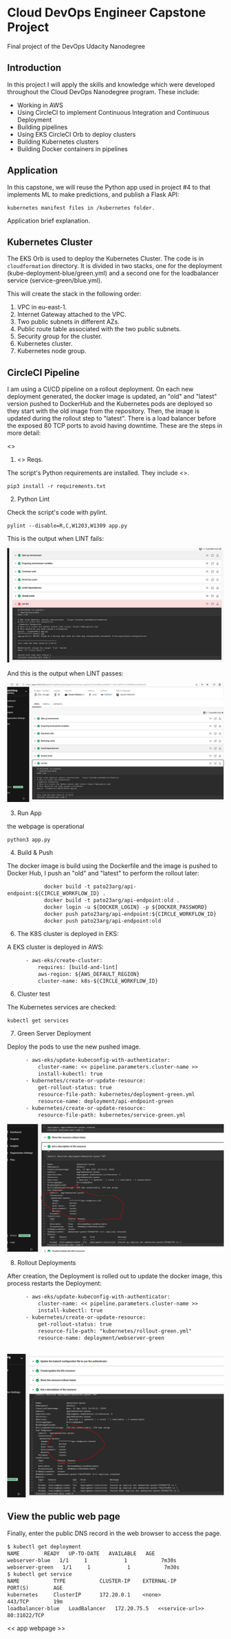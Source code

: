 # Cloud DevOps Engineer Capstone Project

 Final project of the DevOps Udacity Nanodegree

## Introduction

In this project I will apply the skills and knowledge which were developed throughout the Cloud DevOps Nanodegree program. These include:

- Working in AWS
- Using CircleCI to implement Continuous Integration and Continuous Deployment
- Building pipelines
- Using EKS CircleCI Orb to deploy clusters
- Building Kubernetes clusters
- Building Docker containers in pipelines

## Application

In this capstone, we will reuse the Python app used in project #4 to that implements ML to make predictions, and publish a Flask API:

```
kubernetes manifest files in /kubernetes folder. 
```

Application brief explanation.

## Kubernetes Cluster

The EKS Orb is used to deploy the Kubernetes Cluster. The code is in `cloudformation` directory. It is divided in two stacks, one for the deployment (kube-deployment-blue/green.yml) and a second one for the loadbalancer service (service-green/blue.yml).

This will create the stack in the following order:

1. VPC in eu-east-1.
2. Internet Gateway attached to the VPC.
3. Two public subnets in different AZs.
4. Public route table associated with the two public subnets.
5. Security group for the cluster.
6. Kubernetes cluster.
7. Kubernetes node group.


## CircleCI Pipeline

I am using a CI/CD pipeline on a rollout deployment. On each new deployment generated, the docker image is updated, an "old" and "latest" version pushed to DockerHub and the Kubernetes pods are deployed so they start with the old image from the repository. Then, the image is updated during the rollout step to "latest". There is a load balancer before the exposed 80 TCP ports to avoid having downtime. These are the steps in more detail:

<<pic here>>

1. <<app>> Reqs.

The script's Python requirements are installed. They include <<reqs>>.

```
pip3 install -r requirements.txt
```

2. Python Lint

Check the script's code with pylint. 

```
pylint --disable=R,C,W1203,W1309 app.py
```

This is the output when LINT fails:

![FAIL Lint](./screenshoots/LINT_fail.JPG)

And this is the output when LINT passes:

![SUCCESS Lint](./screenshoots/LINT_success.JPG)
  
3. Run App

the webpage is operational

```
python3 app.py
```

4. Build & Push

The docker image is build using the Dockerfile and the image is pushed to Docker Hub, I push an "old" and "latest" to perform the rollout later:

```
            docker build -t pato23arg/api-endpoint:${CIRCLE_WORKFLOW_ID} .
            docker build -t pato23arg/api-endpoint:old .
            docker login -u ${DOCKER_LOGIN} -p ${DOCKER_PASSWORD}
            docker push pato23arg/api-endpoint:${CIRCLE_WORKFLOW_ID}
            docker push pato23arg/api-endpoint:old
```

6. The K8S cluster is deployed in EKS:

A EKS cluster is deployed in AWS:

```
      - aws-eks/create-cluster:
          requires: [build-and-lint]
          aws-region: ${AWS_DEFAULT_REGION}
          cluster-name: k8s-${CIRCLE_WORKFLOW_ID}
```

6. Cluster test

The Kubernetes services are checked:

```
kubectl get services
```

7. Green Server Deployment

Deploy the pods to use the new pushed image.

```
      - aws-eks/update-kubeconfig-with-authenticator:
          cluster-name: << pipeline.parameters.cluster-name >>
          install-kubectl: true
      - kubernetes/create-or-update-resource:
          get-rollout-status: true
          resource-file-path: kubernetes/deployment-green.yml
          resource-name: deployment/api-endpoint-green
      - kubernetes/create-or-update-resource:
          resource-file-path: kubernetes/service-green.yml
```


![initial_deploy](./screenshoots/before_rollout.JPG)


8. Rollout Deployments

After creation, the Deployment is rolled out to update the docker image, this process restarts the Deployment:

```
      - aws-eks/update-kubeconfig-with-authenticator:
          cluster-name: << pipeline.parameters.cluster-name >>
          install-kubectl: true
      - kubernetes/create-or-update-resource:
          get-rollout-status: true
          resource-file-path: "kubernetes/rollout-green.yml"
          resource-name: deployment/webserver-green
          
```
![rollout_deploy](./screenshoots/after_rollout.JPG)

## View the public web page

Finally, enter the public DNS record in the web browser to access the page.

```
$ kubectl get deployment
NAME        READY   UP-TO-DATE   AVAILABLE   AGE
webserver-blue   1/1     1            1           7m30s
webserver-green   1/1     1            1           7m30s
$ kubectl get service
NAME           TYPE           CLUSTER-IP    EXTERNAL-IP                                                              PORT(S)        AGE
kubernetes     ClusterIP      172.20.0.1    <none>                                                                   443/TCP        19m
loadbalancer-blue   LoadBalancer   172.20.75.5   <<service-url>>   80:31022/TCP   
```

<< app webpage >>
